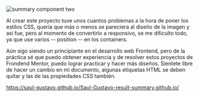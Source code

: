 ![summary component two](https://github.com/Saul-Gustavo/Saul-Gustavo.github.io/assets/110861830/c103c3d2-5308-459e-911a-82a6d66bde34)


Al crear este proyecto tuve unos cuantos problemas a la hora de poner los estilos CSS, quería que más o menos se pareciera al diseño de la imagen y asi
fue, pero al momento de convertirlo a responsivo, se me dificulto todo, ya que use varios -- position  -- en los containers.

Aún sigo siendo un principiante en el desarrollo web Frontend, pero de la práctica sé que puedo obtener experiencia y de resolver estos proyectos de Frondend Mentor, puedo lograr practicar y hacer más diseños. Sientete libre de hacer un cambio en mi documento, algunas etiquetas HTML se deben quitar y las de las propiedades CSS también.

https://saul-gustavo.github.io/Saul-Gustavo-result-summary.github.io/

